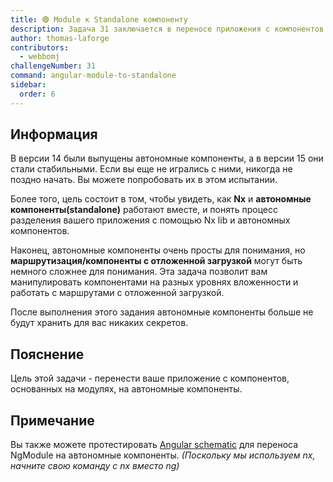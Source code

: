 ```yaml
---
title: 🟢 Module к Standalone компоненту
description: Задача 31 заключается в переносе приложения с компонентов основанных на модулях на автономные компоненты (standalone).
author: thomas-laforge
contributors:
  - webbomj
challengeNumber: 31
command: angular-module-to-standalone
sidebar:
  order: 6
---
```


## Информация

В версии 14 были выпущены автономные компоненты, а в версии 15 они стали стабильными. Если вы еще не игрались с ними, никогда не поздно начать. Вы можете попробовать их в этом испытании.

Более того, цель состоит в том, чтобы увидеть, как **Nx** и **автономные компоненты(standalone)** работают вместе, и понять процесс разделения вашего приложения с помощью Nx lib и автономных компонентов.

Наконец, автономные компоненты очень просты для понимания, но **маршрутизация/компоненты с отложенной загрузкой** могут быть немного сложнее для понимания. Эта задача позволит вам манипулировать компонентами на разных уровнях вложенности и работать с маршрутами с отложенной загрузкой.

После выполнения этого задания автономные компоненты больше не будут хранить для вас никаких секретов.

## Пояснение

Цель этой задачи - перенести ваше приложение с компонентов, основанных на модулях, на автономные компоненты.

## Примечание

Вы также можете протестировать [Angular schematic](https://angular.dev/reference/migrations/standalone) для переноса NgModule на автономные компоненты. _(Поскольку мы используем nx, начните свою команду с nx вместо ng)_
